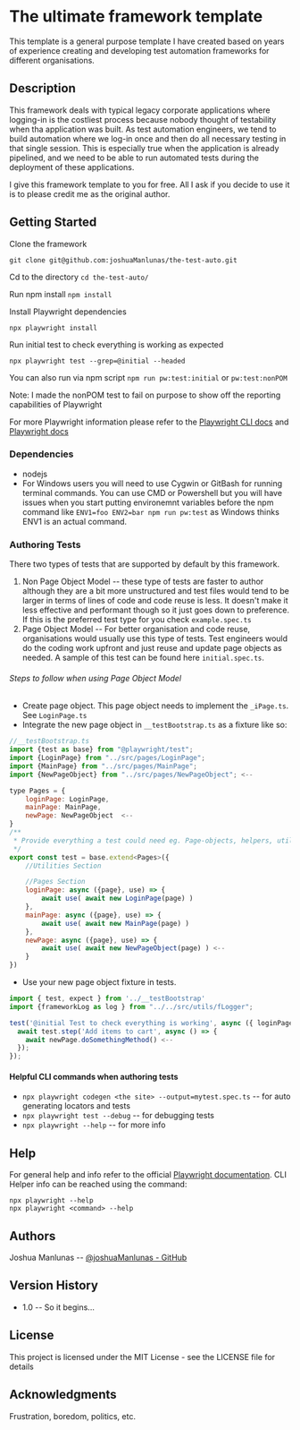 # The ultimate framework template

This template is a general purpose template I have created based on years of experience creating and developing test
automation frameworks for different organisations.  

## Description

This framework deals with typical legacy corporate applications where logging-in is the costliest process because nobody 
thought of testability when tha application was built. As test automation engineers, we tend to build automation where we log-in once and then do all necessary 
testing in that single session. This is especially true when the application is already pipelined, and we need to be able to run automated 
tests during the deployment of these applications.

I give this framework template to you for free. All I ask if you decide to use it is to please credit me as the original author.

## Getting Started
Clone the framework
```
git clone git@github.com:joshuaManlunas/the-test-auto.git
```
Cd to the directory ``cd the-test-auto/``

Run npm install ``npm install``

Install Playwright dependencies 
```
npx playwright install
```
Run initial test to check everything is working as expected
```
npx playwright test --grep=@initial --headed
```
You can also run via npm script ``npm run pw:test:initial`` or ``pw:test:nonPOM``

Note: I made the nonPOM test to fail on purpose to show off the reporting capabilities of Playwright

For more Playwright information please refer to the [Playwright CLI docs](https://playwright.dev/docs/cli) and [Playwright docs](https://playwright.dev/)
### Dependencies

* nodejs
* For Windows users you will need to use Cygwin or GitBash for running terminal commands. You can use CMD or Powershell 
  but you will have issues when you start putting environemnt variables before the npm command like
  ``ENV1=foo ENV2=bar npm run pw:test`` as Windows thinks ENV1 is an actual command.  

### Authoring Tests
There two types of tests that are supported by default by this framework.
1. Non Page Object Model -- these type of tests are faster to author although they are a bit more unstructured and test 
files would tend to be larger in terms of lines of code and code reuse is less. It doesn't make it less effective and performant though 
so it just goes down to preference. If this is the preferred test type for you check `example.spec.ts`
2. Page Object Model -- For better organisation and code reuse, organisations would usually use this type of tests.
Test engineers would do the coding work upfront and just reuse and update page objects as needed. 
A sample of this test can be found here `initial.spec.ts`. 

###### Steps to follow when using Page Object Model
* Create page object. This page object needs to implement the `_iPage.ts`. See `LoginPage.ts`
* Integrate the new page object in `__testBootstrap.ts` as a fixture like so: 
```javascript
//__testBootstrap.ts
import {test as base} from "@playwright/test";
import {LoginPage} from "../src/pages/LoginPage";
import {MainPage} from "../src/pages/MainPage";
import {NewPageObject} from "../src/pages/NewPageObject"; <--

type Pages = {
    loginPage: LoginPage,
    mainPage: MainPage,
    newPage: NewPageObject  <--
}
/**
 * Provide everything a test could need eg. Page-objects, helpers, utils etc. here as fixtures
 */
export const test = base.extend<Pages>({
    //Utilities Section

    //Pages Section
    loginPage: async ({page}, use) => {
        await use( await new LoginPage(page) )
    },
    mainPage: async ({page}, use) => {
        await use( await new MainPage(page) )
    },
    newPage: async ({page}, use) => {
        await use( await new NewPageObject(page) ) <--
    }
})
```
* Use your new page object fixture in tests.
```javascript
import { test, expect } from '../__testBootstrap'
import {frameworkLog as log } from "../../src/utils/fLogger";

test('@initial Test to check everything is working', async ({ loginPage, mainPage,  newPage}) => {
  await test.step('Add items to cart', async () => {
    await newPage.doSomethingMethod() <--
  });
});
```

#### Helpful CLI commands when authoring tests
* `npx playwright codegen <the site> --output=mytest.spec.ts` -- for auto generating locators and tests
* `npx playwright test --debug` -- for debugging tests 
* `npx playwright --help` -- for more info

## Help
For general help and info refer to the official [Playwright documentation](https://playwright.dev/).
CLI Helper info can be reached using the command:
```
npx playwright --help
npx playwright <command> --help
```

## Authors

Joshua Manlunas --
[@joshuaManlunas - GitHub](https://github.com/joshuaManlunas)

## Version History

* 1.0 -- So it begins...

## License

This project is licensed under the MIT License - see the LICENSE file for details

## Acknowledgments

Frustration, boredom, politics, etc.